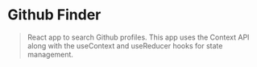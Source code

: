 # Github Finder

> React app to search Github profiles. This app uses the Context API along with the useContext and useReducer hooks for state management.
